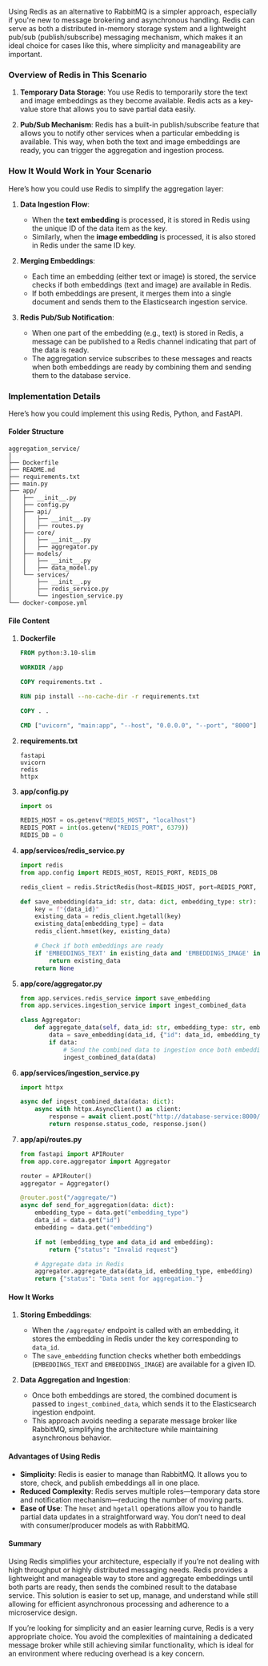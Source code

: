 Using Redis as an alternative to RabbitMQ is a simpler approach, especially if you're new to message brokering and asynchronous handling. Redis can serve as both a distributed in-memory storage system and a lightweight pub/sub (publish/subscribe) messaging mechanism, which makes it an ideal choice for cases like this, where simplicity and manageability are important.

### Overview of Redis in This Scenario

1. **Temporary Data Storage**: You use Redis to temporarily store the text and image embeddings as they become available. Redis acts as a key-value store that allows you to save partial data easily.
  
2. **Pub/Sub Mechanism**: Redis has a built-in publish/subscribe feature that allows you to notify other services when a particular embedding is available. This way, when both the text and image embeddings are ready, you can trigger the aggregation and ingestion process.

### How It Would Work in Your Scenario

Here’s how you could use Redis to simplify the aggregation layer:

1. **Data Ingestion Flow**:
   - When the **text embedding** is processed, it is stored in Redis using the unique ID of the data item as the key.
   - Similarly, when the **image embedding** is processed, it is also stored in Redis under the same ID key.

2. **Merging Embeddings**:
   - Each time an embedding (either text or image) is stored, the service checks if both embeddings (text and image) are available in Redis.
   - If both embeddings are present, it merges them into a single document and sends them to the Elasticsearch ingestion service.

3. **Redis Pub/Sub Notification**:
   - When one part of the embedding (e.g., text) is stored in Redis, a message can be published to a Redis channel indicating that part of the data is ready.
   - The aggregation service subscribes to these messages and reacts when both embeddings are ready by combining them and sending them to the database service.

### Implementation Details

Here’s how you could implement this using Redis, Python, and FastAPI.

#### Folder Structure
```
aggregation_service/
│
├── Dockerfile
├── README.md
├── requirements.txt
├── main.py
├── app/
│   ├── __init__.py
│   ├── config.py
│   ├── api/
│   │   ├── __init__.py
│   │   ├── routes.py
│   ├── core/
│   │   ├── __init__.py
│   │   ├── aggregator.py
│   ├── models/
│   │   ├── __init__.py
│   │   ├── data_model.py
│   └── services/
│       ├── __init__.py
│       ├── redis_service.py
│       └── ingestion_service.py
└── docker-compose.yml
```

#### File Content

1. **Dockerfile**
   ```dockerfile
   FROM python:3.10-slim

   WORKDIR /app

   COPY requirements.txt .

   RUN pip install --no-cache-dir -r requirements.txt

   COPY . .

   CMD ["uvicorn", "main:app", "--host", "0.0.0.0", "--port", "8000"]
   ```

2. **requirements.txt**
   ```plaintext
   fastapi
   uvicorn
   redis
   httpx
   ```
   
3. **app/config.py**
   ```python
   import os

   REDIS_HOST = os.getenv("REDIS_HOST", "localhost")
   REDIS_PORT = int(os.getenv("REDIS_PORT", 6379))
   REDIS_DB = 0
   ```

4. **app/services/redis_service.py**
   ```python
   import redis
   from app.config import REDIS_HOST, REDIS_PORT, REDIS_DB

   redis_client = redis.StrictRedis(host=REDIS_HOST, port=REDIS_PORT, db=REDIS_DB, decode_responses=True)

   def save_embedding(data_id: str, data: dict, embedding_type: str):
       key = f"{data_id}"
       existing_data = redis_client.hgetall(key)
       existing_data[embedding_type] = data
       redis_client.hmset(key, existing_data)

       # Check if both embeddings are ready
       if 'EMBEDDINGS_TEXT' in existing_data and 'EMBEDDINGS_IMAGE' in existing_data:
           return existing_data
       return None
   ```

5. **app/core/aggregator.py**
   ```python
   from app.services.redis_service import save_embedding
   from app.services.ingestion_service import ingest_combined_data

   class Aggregator:
       def aggregate_data(self, data_id: str, embedding_type: str, embedding: list):
           data = save_embedding(data_id, {"id": data_id, embedding_type: embedding}, embedding_type)
           if data:
               # Send the combined data to ingestion once both embeddings are ready
               ingest_combined_data(data)
   ```

6. **app/services/ingestion_service.py**
   ```python
   import httpx

   async def ingest_combined_data(data: dict):
       async with httpx.AsyncClient() as client:
           response = await client.post("http://database-service:8000/ingest/{index_name}", json=data)
           return response.status_code, response.json()
   ```

7. **app/api/routes.py**
   ```python
   from fastapi import APIRouter
   from app.core.aggregator import Aggregator

   router = APIRouter()
   aggregator = Aggregator()

   @router.post("/aggregate/")
   async def send_for_aggregation(data: dict):
       embedding_type = data.get("embedding_type")
       data_id = data.get("id")
       embedding = data.get("embedding")

       if not (embedding_type and data_id and embedding):
           return {"status": "Invalid request"}

       # Aggregate data in Redis
       aggregator.aggregate_data(data_id, embedding_type, embedding)
       return {"status": "Data sent for aggregation."}
   ```

#### How It Works

1. **Storing Embeddings**:
   - When the `/aggregate/` endpoint is called with an embedding, it stores the embedding in Redis under the key corresponding to `data_id`.
   - The `save_embedding` function checks whether both embeddings (`EMBEDDINGS_TEXT` and `EMBEDDINGS_IMAGE`) are available for a given ID.

2. **Data Aggregation and Ingestion**:
   - Once both embeddings are stored, the combined document is passed to `ingest_combined_data`, which sends it to the Elasticsearch ingestion endpoint.
   - This approach avoids needing a separate message broker like RabbitMQ, simplifying the architecture while maintaining asynchronous behavior.

#### Advantages of Using Redis

- **Simplicity**: Redis is easier to manage than RabbitMQ. It allows you to store, check, and publish embeddings all in one place.
- **Reduced Complexity**: Redis serves multiple roles—temporary data store and notification mechanism—reducing the number of moving parts.
- **Ease of Use**: The `hmset` and `hgetall` operations allow you to handle partial data updates in a straightforward way. You don’t need to deal with consumer/producer models as with RabbitMQ.

#### Summary
Using Redis simplifies your architecture, especially if you’re not dealing with high throughput or highly distributed messaging needs. Redis provides a lightweight and manageable way to store and aggregate embeddings until both parts are ready, then sends the combined result to the database service. This solution is easier to set up, manage, and understand while still allowing for efficient asynchronous processing and adherence to a microservice design.

If you’re looking for simplicity and an easier learning curve, Redis is a very appropriate choice. You avoid the complexities of maintaining a dedicated message broker while still achieving similar functionality, which is ideal for an environment where reducing overhead is a key concern.